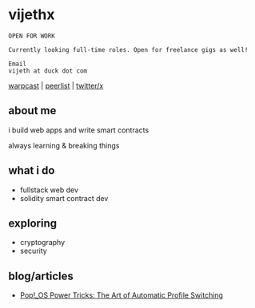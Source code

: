 # vijethx


```
OPEN FOR WORK

Currently looking full-time roles. Open for freelance gigs as well!

Email
vijeth at duck dot com
```

[warpcast](https://warpcast.com/vijethx) | [peerlist](https://peerlist.com/vijethx) | [twitter/x](https://x.com/vijethx)


## about me
i build web apps and write smart contracts

always learning & breaking things

## what i do
- fullstack web dev
- solidity smart contract dev

## exploring
- cryptography
- security

## blog/articles
- [Pop!_OS Power Tricks: The Art of Automatic Profile Switching](https://peerlist.io/vijethx/articles/popos-automatic-profile-switching)
